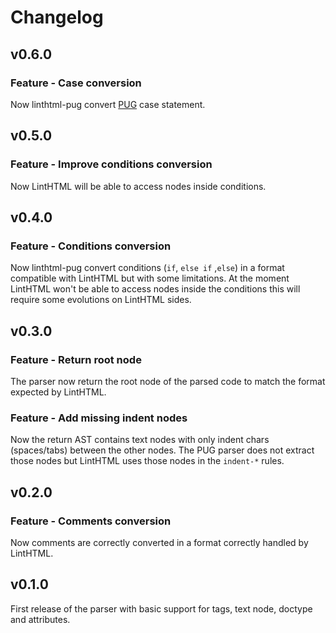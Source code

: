 # Changelog

## v0.6.0

### Feature - Case conversion

Now linthtml-pug convert [PUG](https://pugjs.org/language/conditionals.html) case statement.

## v0.5.0

### Feature - Improve conditions conversion

Now LintHTML will be able to access nodes inside conditions.

## v0.4.0

### Feature - Conditions conversion

Now linthtml-pug convert conditions (`if`, `else if` ,`else`) in a format compatible with LintHTML but with some limitations.
At the moment LintHTML won't be able to access nodes inside the conditions this will require some evolutions on LintHTML sides.

## v0.3.0

### Feature - Return root node

The parser now return the root node of the parsed code to match the format expected by LintHTML.

### Feature - Add missing indent nodes

Now the return AST contains text nodes with only indent chars (spaces/tabs) between the other nodes.
The PUG parser does not extract those nodes but LintHTML uses those nodes in the `indent-*` rules.

## v0.2.0

### Feature - Comments conversion

Now comments are correctly converted in a format correctly handled by LintHTML.

## v0.1.0

First release of the parser with basic support for tags, text node, doctype and attributes.
